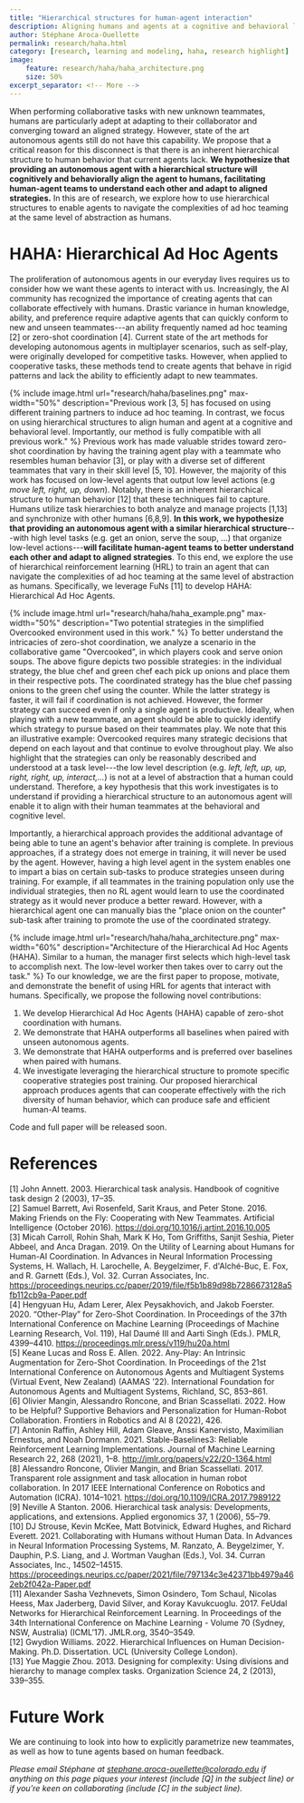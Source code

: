 ```yaml
---
title: "Hierarchical structures for human-agent interaction"
description: Aligning humans and agents at a cognitive and behavioral level 
author: Stéphane Aroca-Ouellette
permalink: research/haha.html
category: [research, learning and modeling, haha, research highlight]
image:
    feature: research/haha/haha_architecture.png
    size: 50%
excerpt_separator: <!-- More -->
---
```


When performing collaborative tasks with new unknown teammates, humans are particularly adept at adapting to their collaborator 
and converging toward an aligned strategy. However, state of the art autonomous agents still do not have this capability. 
We propose that a critical reason for this disconnect is that there is an inherent hierarchical structure to human behavior 
that current agents lack. **We hypothesize that providing an autonomous agent with a hierarchical structure will cognitively and behaviorally align the agent to humans, 
facilitating human-agent teams to understand each other and adapt to aligned strategies.** In this are of research,
we explore how to use hierarchical structures to enable agents to navigate the complexities of ad hoc teaming at the same level of abstraction as humans. 

<!-- More -->

# HAHA: Hierarchical Ad Hoc Agents
The proliferation of autonomous agents in our everyday lives requires us to consider how we want these agents to interact with us. 
Increasingly, the AI community has recognized the importance of creating agents that can collaborate effectively with humans. 
Drastic variance in human knowledge, ability, and preference require adaptive agents that can quickly conform to new and unseen teammates---an ability frequently named ad hoc teaming [2] or zero-shot coordination [4].
Current state of the art methods for developing autonomous agents in multiplayer scenarios, such as self-play, were originally developed for competitive tasks.
However, when applied to cooperative tasks, these methods tend to create agents that behave in rigid patterns and lack the ability to efficiently adapt to new teammates.

{% include image.html url="research/haha/baselines.png" max-width="50%" description="Previous work [3, 5] has focused on using different training partners to induce ad hoc teaming. In contrast, we focus on using hierarchical structures to align human and agent at a cognitive and behavioral level. Importantly, our method is fully compatible with all previous work." %}
Previous work has made valuable strides toward zero-shot coordination by having the training agent play with a teammate who resembles human behavior [3], 
or play with a diverse set of different teammates that vary in their skill level [5, 10]. However, the majority of this work has focused on low-level agents that output low level actions (e.g *move left, right, up, down*). 
Notably, there is an inherent hierarchical structure to human behavior [12] that these techniques fail to capture. 
Humans utilize task hierarchies to both analyze and manage projects [1,13] and synchronize with other humans [6,8,9]. 
**In this work, we hypothesize that providing an autonomous agent with a similar hierarchical structure**---with high level tasks (e.g. get an onion, serve the soup, ...) that organize low-level actions---**will facilitate human-agent teams to better understand each other and adapt to aligned strategies**. 
To this end, we explore the use of hierarchical reinforcement learning (HRL) to train an agent that can navigate the complexities of ad hoc teaming at the same level of abstraction as humans. 
Specifically, we leverage FuNs [11] to develop HAHA: Hierarchical Ad Hoc Agents.


{% include image.html url="research/haha/haha_example.png" max-width="50%" description="Two potential strategies in the simplified Overcooked environment used in this work." %}
To better understand the intricacies of zero-shot coordination, we analyze a scenario in the collaborative game "Overcooked", 
in which players cook and serve onion soups. The above figure depicts two possible strategies: in the individual strategy, 
the blue chef and green chef each pick up onions and place them in their respective pots. 
The coordinated strategy has the blue chef passing onions to the green chef using the counter. 
While the latter strategy is faster, it will fail if coordination is not achieved.
However, the former strategy can succeed even if only a single agent is productive. 
Ideally, when playing with a new teammate, an agent should be able to quickly identify which strategy to pursue based on their teammates play.
We note that this an illustrative example: Overcooked requires many strategic decisions that depend on each layout and that continue to evolve throughout play.
We also highlight that the strategies can only be reasonably described and understood at a task level---the low level description (e.g. *left, left, up, up, right, right, up, interact,...*) is not at a level of abstraction that a human could understand. 
Therefore, a key hypothesis that this work investigates is to understand if providing a hierarchical structure to an autonomous agent will enable it to align with their human teammates at the behavioral and cognitive level.

Importantly, a hierarchical approach provides the additional advantage of being able to tune an agent's behavior after training is complete. 
In previous approaches, if a strategy does not emerge in training, it will never be used by the agent. 
However, having a high level agent in the system enables one to impart a bias on certain sub-tasks to produce strategies unseen during training. 
For example, if all teammates in the training population only use the individual strategies, 
then no RL agent would learn to use the coordinated strategy as it would never produce a better reward. 
However, with a hierarchical agent one can manually bias the "place onion on the counter" sub-task after training to promote the use of the 
coordinated strategy. 

{% include image.html url="research/haha/haha_architecture.png" max-width="60%" description="Architecture of the Hierarchical Ad Hoc Agents (HAHA). Similar to a human, the manager first selects which high-level task to accomplish next. The low-level worker then takes over to carry out the task." %}
To our knowledge, we are the first paper to propose, motivate, and demonstrate the benefit of using HRL for agents that interact with humans. Specifically, we propose the following novel contributions:
1. We develop Hierarchical Ad Hoc Agents (HAHA) capable of zero-shot coordination with humans.
2. We demonstrate that HAHA outperforms all baselines when paired with unseen autonomous agents.
3. We demonstrate that HAHA outperforms and is preferred over baselines when paired with humans.
4. We investigate leveraging the hierarchical structure to promote specific cooperative strategies post training.
Our proposed hierarchical approach produces agents that can cooperate effectively with the rich diversity of human behavior, which can produce safe and efficient human-AI teams.

Code and full paper will be released soon.

# References
[1] John Annett. 2003. Hierarchical task analysis. Handbook of cognitive task design 2 (2003), 17–35.  
[2] Samuel Barrett, Avi Rosenfeld, Sarit Kraus, and Peter Stone. 2016. Making Friends on the Fly: Cooperating with New Teammates. Artificial Intelligence (October 2016). https://doi.org/10.1016/j.artint.2016.10.005  
[3] Micah Carroll, Rohin Shah, Mark K Ho, Tom Griffiths, Sanjit Seshia, Pieter Abbeel, and Anca Dragan. 2019. On the Utility of Learning about Humans for Human-AI Coordination. In Advances in Neural Information Processing Systems, H. Wallach, H. Larochelle, A. Beygelzimer, F. d'Alché-Buc, E. Fox, and R. Garnett (Eds.), Vol. 32. Curran Associates, Inc. https://proceedings.neurips.cc/paper/2019/file/f5b1b89d98b7286673128a5fb112cb9a-Paper.pdf  
[4] Hengyuan Hu, Adam Lerer, Alex Peysakhovich, and Jakob Foerster. 2020. “Other-Play” for Zero-Shot Coordination. In Proceedings of the 37th International Conference on Machine Learning (Proceedings of Machine Learning Research, Vol. 119), Hal Daumé III and Aarti Singh (Eds.). PMLR, 4399–4410. https://proceedings.mlr.press/v119/hu20a.html  
[5] Keane Lucas and Ross E. Allen. 2022. Any-Play: An Intrinsic Augmentation for Zero-Shot Coordination. In Proceedings of the 21st International Conference on Autonomous Agents and Multiagent Systems (Virtual Event, New Zealand) (AAMAS ’22). International Foundation for Autonomous Agents and Multiagent Systems, Richland, SC, 853–861.  
[6] Olivier Mangin, Alessandro Roncone, and Brian Scassellati. 2022. How to be Helpful? Supportive Behaviors and Personalization for Human-Robot Collaboration. Frontiers in Robotics and AI 8 (2022), 426.  
[7] Antonin Raffin, Ashley Hill, Adam Gleave, Anssi Kanervisto, Maximilian Ernestus, and Noah Dormann. 2021. Stable-Baselines3: Reliable Reinforcement Learning Implementations. Journal of Machine Learning Research 22, 268 (2021), 1–8. http://jmlr.org/papers/v22/20-1364.html  
[8] Alessandro Roncone, Olivier Mangin, and Brian Scassellati. 2017. Transparent role assignment and task allocation in human robot collaboration. In 2017 IEEE International Conference on Robotics and Automation (ICRA). 1014–1021. https://doi.org/10.1109/ICRA.2017.7989122  
[9] Neville A Stanton. 2006. Hierarchical task analysis: Developments, applications, and extensions. Applied ergonomics 37, 1 (2006), 55–79.  
[10] DJ Strouse, Kevin McKee, Matt Botvinick, Edward Hughes, and Richard Everett. 2021. Collaborating with Humans without Human Data. In Advances in Neural Information Processing Systems, M. Ranzato, A. Beygelzimer, Y. Dauphin, P.S. Liang, and J. Wortman Vaughan (Eds.), Vol. 34. Curran Associates, Inc., 14502–14515. https://proceedings.neurips.cc/paper/2021/file/797134c3e42371bb4979a462eb2f042a-Paper.pdf  
[11] Alexander Sasha Vezhnevets, Simon Osindero, Tom Schaul, Nicolas Heess, Max Jaderberg, David Silver, and Koray Kavukcuoglu. 2017. FeUdal Networks for Hierarchical Reinforcement Learning. In Proceedings of the 34th International Conference on Machine Learning - Volume 70 (Sydney, NSW, Australia) (ICML’17). JMLR.org, 3540–3549.  
[12] Gwydion Williams. 2022. Hierarchical Influences on Human Decision-Making. Ph.D. Dissertation. UCL (University College London).  
[13] Yue Maggie Zhou. 2013. Designing for complexity: Using divisions and hierarchy to manage complex tasks. Organization Science 24, 2 (2013), 339–355.  

# Future Work
We are continuing to look into how to explicitly parametrize new teammates, as well as how to tune agents based on human feedback.

*Please email Stéphane at stephane.aroca-ouellette@colorado.edu if anything on this page piques your interest (include [Q] in the subject line) or if you’re keen on collaborating (include [C] in the subject line).*
